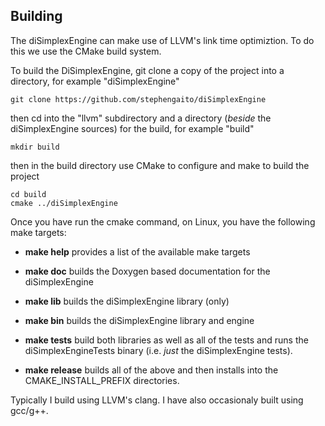 ## Building

The diSimplexEngine can make use of LLVM's link time optimiztion. To do 
this we use the CMake build system.

To build the DiSimplexEngine, git clone a copy of the project into 
a directory, for example "diSimplexEngine"

    git clone https://github.com/stephengaito/diSimplexEngine

then cd into the "llvm" subdirectory and a directory (*beside* the 
diSimplexEngine sources) for the build, for example 
"build"

    mkdir build

then in the build directory use CMake to configure and make to build 
the project

    cd build
    cmake ../diSimplexEngine

Once you have run the cmake command, on Linux, you have the following 
make targets:

* **make help** provides a list of the available make targets

* **make doc** builds the Doxygen based documentation for the 
  diSimplexEngine

* **make lib** builds the diSimplexEngine library (only)

* **make bin** builds the diSimplexEngine library and engine

* **make tests** build both libraries as well as all of the tests and 
  runs the diSimplexEngineTests binary (i.e. *just* the diSimplexEngine
  tests).

* **make release** builds all of the above and then installs into the 
  CMAKE_INSTALL_PREFIX directories.

Typically I build using LLVM's clang. I have also occasionaly built 
using gcc/g++.

